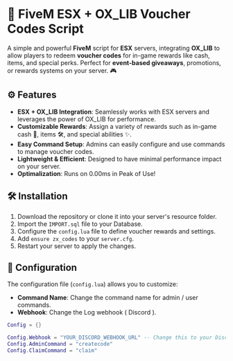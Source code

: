 # 🚀 FiveM ESX + OX_LIB Voucher Codes Script

A simple and powerful **FiveM** script for **ESX** servers, integrating **OX_LIB** to allow players to redeem **voucher codes** for in-game rewards like cash, items, and special perks. Perfect for **event-based giveaways**, promotions, or rewards systems on your server. 🎮

## ⚙️ Features

- **ESX + OX_LIB Integration**: Seamlessly works with ESX servers and leverages the power of OX_LIB for performance.
- **Customizable Rewards**: Assign a variety of rewards such as in-game cash 💸, items 🛠️, and special abilities ✨.
- **Easy Command Setup**: Admins can easily configure and use commands to manage voucher codes.
- **Lightweight & Efficient**: Designed to have minimal performance impact on your server.
- **Optimalization**: Runs on 0.00ms in Peak of Use!

## 🛠️ Installation

1. Download the repository or clone it into your server's resource folder.
2. Import the `IMPORT.sql` file to your Database.
3. Configure the `config.lua` file to define voucher rewards and settings.
4. Add `ensure zx_codes` to your `server.cfg`.
5. Restart your server to apply the changes.

## 🔧 Configuration

The configuration file (`config.lua`) allows you to customize:

- **Command Name**: Change the command name for admin / user commands.
- **Webhook**: Change the Log webhook ( Discord ).

```lua
Config = {}

Config.Webhook = "YOUR_DISCORD_WEBHOOK_URL" -- Change this to your Discord webhook
Config.AdminCommand = "createcode"
Config.ClaimCommand = "claim"
```
